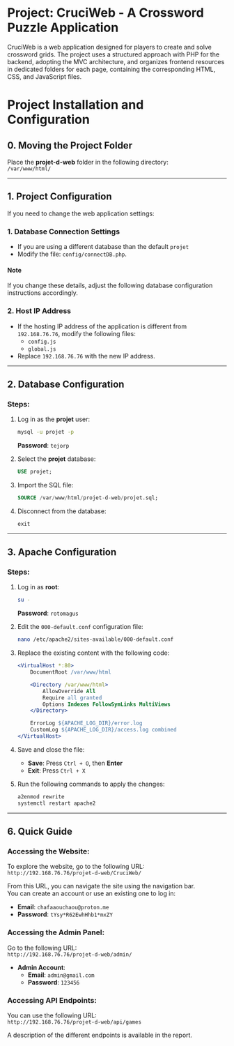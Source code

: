 # Project: CruciWeb - A Crossword Puzzle Application

CruciWeb is a web application designed for players to create and solve crossword grids. The project uses a structured approach with PHP for the backend, adopting the MVC architecture, and organizes frontend resources in dedicated folders for each page, containing the corresponding HTML, CSS, and JavaScript files.

# Project Installation and Configuration

## 0. Moving the Project Folder
Place the **projet-d-web** folder in the following directory:  
`/var/www/html/`

---

## 1. Project Configuration
If you need to change the web application settings:

### 1. Database Connection Settings
- If you are using a different database than the default `projet`
- Modify the file: `config/connectDB.php`.

#### Note
If you change these details, adjust the following database configuration instructions accordingly.

### 2. Host IP Address
- If the hosting IP address of the application is different from `192.168.76.76`, modify the following files:
  - `config.js`
  - `global.js`
- Replace `192.168.76.76` with the new IP address.

---

## 2. Database Configuration

### Steps:
1. Log in as the **projet** user:  
   ```bash
   mysql -u projet -p
   ```
   **Password**: `tejorp`

2. Select the **projet** database:  
   ```sql
   USE projet;
   ```

3. Import the SQL file:  
   ```sql
   SOURCE /var/www/html/projet-d-web/projet.sql;
   ```

4. Disconnect from the database:  
   ```sql
   exit
   ```

---

## 3. Apache Configuration

### Steps:
1. Log in as **root**:  
   ```bash
   su -
   ```
   **Password**: `rotomagus`

2. Edit the `000-default.conf` configuration file:  
   ```bash
   nano /etc/apache2/sites-available/000-default.conf
   ```

3. Replace the existing content with the following code:  
   ```apache
   <VirtualHost *:80>
       DocumentRoot /var/www/html

       <Directory /var/www/html>
           AllowOverride All
           Require all granted
           Options Indexes FollowSymLinks MultiViews
       </Directory>

       ErrorLog ${APACHE_LOG_DIR}/error.log
       CustomLog ${APACHE_LOG_DIR}/access.log combined
   </VirtualHost>
   ```

4. Save and close the file:  
   - **Save**: Press `Ctrl + O`, then **Enter**  
   - **Exit**: Press `Ctrl + X`

5. Run the following commands to apply the changes:  
   ```bash
   a2enmod rewrite
   systemctl restart apache2
   ```

---

## 6. Quick Guide

### Accessing the Website:
To explore the website, go to the following URL:  
`http://192.168.76.76/projet-d-web/CruciWeb/`

From this URL, you can navigate the site using the navigation bar.  
You can create an account or use an existing one to log in:  
- **Email**: `chafaaouchaou@proton.me`
- **Password**: `tYsy*R62EwhHhb1*mxZY`

### Accessing the Admin Panel:
Go to the following URL:  
`http://192.168.76.76/projet-d-web/admin/`

- **Admin Account**:  
  - **Email**: `admin@gmail.com`  
  - **Password**: `123456`

### Accessing API Endpoints:
You can use the following URL:  
`http://192.168.76.76/projet-d-web/api/games`

A description of the different endpoints is available in the report.
